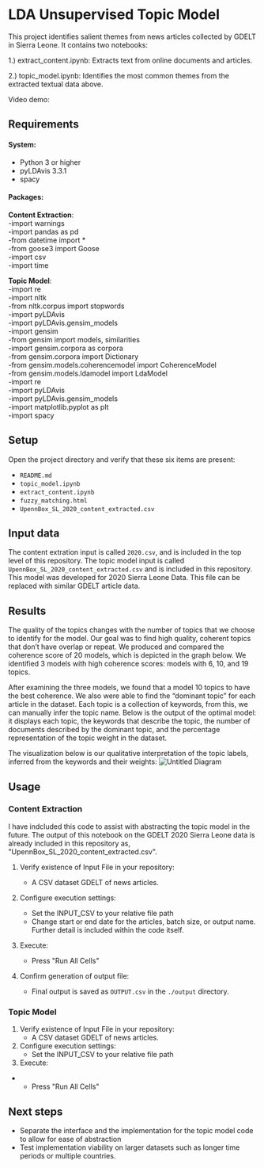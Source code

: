# LDA Unsupervised Topic Model 

This project identifies salient themes from news articles collected by GDELT in Sierra Leone.
It contains two notebooks: 

  1.) extract_content.ipynb: Extracts text from online documents and articles.
  
  2.) topic_model.ipynb: Identifies the most common themes from the extracted textual data above.
  
Video demo: 

## Requirements
#### System:
- Python 3 or higher
- pyLDAvis 3.3.1
- spacy

#### Packages:
**Content Extraction**:\
-import warnings\
-import pandas as pd\
-from datetime import * \
-from goose3 import Goose\
-import csv\
-import time


**Topic Model**:\
-import re\
-import nltk \
-from nltk.corpus import stopwords\
-import pyLDAvis\
-import pyLDAvis.gensim_models\
-import gensim\
-from gensim import models, similarities\
-import gensim.corpora as corpora\
-from gensim.corpora import Dictionary\
-from gensim.models.coherencemodel import CoherenceModel\
-from gensim.models.ldamodel import LdaModel\
-import re \
-import pyLDAvis\
-import pyLDAvis.gensim_models\
-import matplotlib.pyplot as plt \
-import spacy

## Setup
Open the project directory and verify that these six items are present:
- `README.md`
- `topic_model.ipynb`
- `extract_content.ipynb`
- `fuzzy_matching.html`
- `UpennBox_SL_2020_content_extracted.csv`

## Input data
The content extration input is called `2020.csv`, and is included in the top level of this repository.
The topic model input is called `UpennBox_SL_2020_content_extracted.csv` and is included in this repository. This model was developed for 2020 Sierra Leone Data. This file can be replaced with similar GDELT article data. 


## Results
The quality of the topics changes with the number of topics that we choose to identify for the model. Our goal was to find high quality, coherent topics that don’t have overlap or repeat. We produced and compared  the coherence score of 20 models, which is depicted in the graph below. We identified 3 models with high coherence scores: models with 6, 10, and 19 topics.


After examining the three models, we found that a model 10 topics to have the best coherence. We also were able to find the “dominant topic” for each article in the dataset. Each topic is a collection of keywords, from this, we can manually infer the topic name. Below is the output of the optimal model: it displays each topic, the keywords that describe the topic, the number of documents described by the dominant topic, and the percentage representation of the topic weight in the dataset. 

The visualization below is our qualitative interpretation of the topic labels, inferred from the keywords and their weights:
![Untitled Diagram](https://user-images.githubusercontent.com/29438079/165037857-17e0717a-344e-4bb3-92dc-1afe96dfa0fa.png)



## Usage
### Content Extraction
I have indcluded this code to assist with abstracting the topic model in the future. The output of this notebook on the GDELT 2020 Sierra Leone data is already included in this repository as, "UpennBox_SL_2020_content_extracted.csv". 

1. Verify existence of Input File in your repository:
   - A CSV dataset GDELT of news articles.
2. Configure execution settings:
   - Set the INPUT_CSV to your relative file path
   - Change start or end date for the articles, batch size, or output name. Further detail is included within the code itself. 
3. Execute:
   - Press "Run All Cells"

4. Confirm generation of output file:
   - Final output is saved as `OUTPUT.csv` in the `./output` directory.

### Topic Model
1. Verify existence of Input File in your repository:
   - A CSV dataset GDELT of news articles.
2. Configure execution settings:
   - Set the INPUT_CSV to your relative file path
3. Execute:
-    - Press "Run All Cells"

## Next steps
- Separate the interface and the implementation for the topic model code to allow for ease of abstraction
- Test implementation viability  on larger datasets such as longer time periods or multiple countries.

